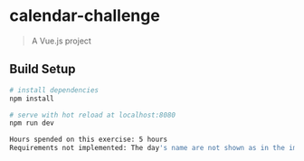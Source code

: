 # calendar-challenge

> A Vue.js project

## Build Setup

``` bash
# install dependencies
npm install

# serve with hot reload at localhost:8080
npm run dev

Hours spended on this exercise: 5 hours
Requirements not implemented: The day's name are not shown as in the image.
